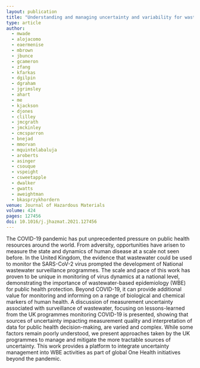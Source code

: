 ```yaml
---
layout: publication
title: "Understanding and managing uncertainty and variability for wastewater monitoring beyond the pandemic: Lessons learned from the United Kingdom national COVID-19 surveillance programmes"
type: article
author:
  - mwade
  - alojacomo
  - eaermenise
  - mbrown
  - jbunce
  - gcameron
  - zfang
  - kfarkas
  - dgilpin
  - dgraham
  - jgrimsley
  - ahart
  - me
  - kjackson
  - djones
  - clilley
  - jmcgrath
  - jmckinley
  - cmcsparron
  - bnejad
  - mmorvan
  - mquintelabaluja
  - aroberts
  - asinger
  - csouque
  - vspeight
  - csweetapple
  - dwalker
  - gwatts
  - aweightman
  - bkasprzykhordern
venue: Journal of Hazardous Materials
volume: 424
pages: 127456
doi: 10.1016/j.jhazmat.2021.127456
---
```


The COVID-19 pandemic has put unprecedented pressure on public health resources around the world. From adversity, opportunities have arisen to measure the state and dynamics of human disease at a scale not seen before. In the United Kingdom, the evidence that wastewater could be used to monitor the SARS-CoV-2 virus prompted the development of National wastewater surveillance programmes. The scale and pace of this work has proven to be unique in monitoring of virus dynamics at a national level, demonstrating the importance of wastewater-based epidemiology (WBE) for public health protection. Beyond COVID-19, it can provide additional value for monitoring and informing on a range of biological and chemical markers of human health. A discussion of measurement uncertainty associated with surveillance of wastewater, focusing on lessons-learned from the UK programmes monitoring COVID-19 is presented, showing that sources of uncertainty impacting measurement quality and interpretation of data for public health decision-making, are varied and complex. While some factors remain poorly understood, we present approaches taken by the UK programmes to manage and mitigate the more tractable sources of uncertainty. This work provides a platform to integrate uncertainty management into WBE activities as part of global One Health initiatives beyond the pandemic.
